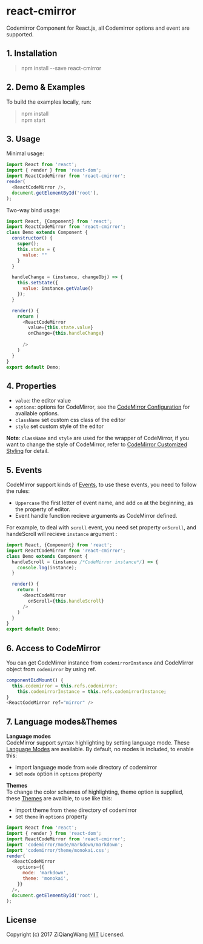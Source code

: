 # react-cmirror
Codemirror Component for React.js, all Codemirror options and event are supported.
## 1. Installation
> npm install --save react-cmirror  

## 2. Demo & Examples
To build the examples locally, run:
> npm install  
npm start

## 3. Usage
Minimal usage:
```js
import React from 'react';
import { render } from 'react-dom';
import ReactCodeMirror from 'react-cmirror';
render(
  <ReactCodeMirror />,
  document.getElementById('root'),
);
```
Two-way bind usage:
```js
import React, {Component} from 'react';
import ReactCodeMirror from 'react-cmirror';
class Demo extends Component {
  constructor() {
    super();
    this.state = {
      value: ""
    }
  }

  handleChange = (instance, changeObj) => {
    this.setState({
      value: instance.getValue()
    });
  }

  render() {
    return (
      <ReactCodeMirror 
        value={this.state.value}
        onChange={this.handleChange}
        
      />
    )
  }
}
export default Demo;
```

## 4. Properties
* `value`:  the editor value
* `options`:  options for CodeMirror, see the [ CodeMirror Configuration](http://codemirror.net/doc/manual.html#config) for available options.
* `className`  set custom css class of  the editor
* `style`  set custom style of the editor  

**Note**: `className` and `style` are used for the wrapper of CodeMirror, if you want to change the style of CodeMirror, refer to [CodeMirror Customized Styling](http://codemirror.net/doc/manual.html#styling) for detail.

## 5. Events
CodeMirror support kinds of [Events](https://codemirror.net/doc/manual.html#events), to use these events, you need to follow the rules:
* `Uppercase` the first letter of event name, and add `on` at the beginning, as the property of editor.
* Event handle function recieve arguments as CodeMirror defined.  

For example, to deal with `scroll` event, you need set property `onScroll`, and handeScroll will recieve `instance` argument :
```js
import React, {Component} from 'react';
import ReactCodeMirror from 'react-cmirror';
class Demo extends Component {
  handleScroll = (instance /*CodeMirror instance*/) => {
    console.log(instance);
  }

  render() {
    return (
      <ReactCodeMirror
        onScroll={this.handleScroll}
      />
    )
  }
}
export default Demo;
```

## 6. Access to CodeMirror
You can get CodeMirror instance from `codemirrorInstance` and CodeMirror object from `codemirror` by using ref.
```js
componentDidMount() {
  this.codemirror = this.refs.codemirror;
    this.codemirrorInstance = this.refs.codemirrorInstance;
}
<ReactCodeMirror ref="mirror" />
```
## 7. Language modes&Themes
**Language modes**  
CodeMirror support syntax highlighting by setting language mode. These [Language Modes](https://codemirror.net/mode/) are available. By default, no modes is included, to enable this:
* import language mode from `mode` directory of codemirror
* set `mode` option  in `options` property

**Themes**  
To change the color schemes of highlighting, theme option is supplied, these  [Themes](http://codemirror.net/demo/theme.html)  are avalible, to use like this:
*  import theme from `theme` directory of codemirror
* set `theme` in `options` property


```js
import React from 'react';
import { render } from 'react-dom';
import ReactCodeMirror from 'react-cmirror';
import 'codemirror/mode/markdown/markdown';
import 'codemirror/theme/monokai.css';
render(
  <ReactCodeMirror
    options={{
      mode: 'markdown',
      theme: 'monokai',
    }}
  />,
  document.getElementById('root'),
);
```
## License
Copyright (c) 2017 ZiQiangWang [MIT](https://github.com/ZiQiangWang/react-cmirror/blob/master/LICENSE) Licensed.
